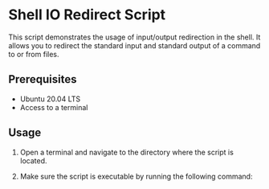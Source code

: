 # Shell IO Redirect Script

This script demonstrates the usage of input/output redirection in the shell. It allows you to redirect the standard input and standard output of a command to or from files.

## Prerequisites

- Ubuntu 20.04 LTS
- Access to a terminal

## Usage

1. Open a terminal and navigate to the directory where the script is located.

2. Make sure the script is executable by running the following command:
